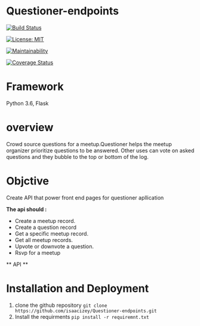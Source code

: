 # Questioner-endpoints

[![Build Status](https://travis-ci.com/isaacizey/Questioner-endpoints.svg?branch=develop)](https://travis-ci.com/isaacizey/Questioner-endpoints)

[![License: MIT](https://img.shields.io/badge/License-MIT-yellow.svg)](https://opensource.org/licenses/MIT)


[![Maintainability](https://api.codeclimate.com/v1/badges/270ba701286a85bbbc78/maintainability)](https://codeclimate.com/github/isaacizey/Questioner-endpoints/maintainability)

[![Coverage Status](https://coveralls.io/repos/github/isaacizey/Questioner-endpoints/badge.svg)](https://coveralls.io/github/isaacizey/Questioner-endpoints)
# Framework 

Python 3.6, Flask

# overview
Crowd source questions for a meetup.Questioner helps the meetup organizer prioritize questions to be answered. Other uses can vote on asked questions and they bubble to the top or bottom of the log.

# Objctive 
Create API that power front end pages for questioner apllication

**The api should :**

 - Create a meetup record.
 - Create a question record
 - Get a specific meetup record.
- Get all meetup records.
- Upvote or downvote a question.
- Rsvp for a meetup

** API **


# Installation and Deployment
1. clone the github repository
`git clone https://github.com/isaacizey/Questioner-endpoints.git`
2. Install the requirments 
`pip install -r requiremnt.txt`